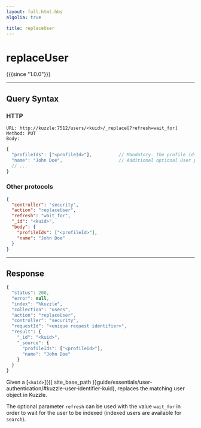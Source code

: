 ```yaml
---
layout: full.html.hbs
algolia: true

title: replaceUser
---
```


# replaceUser

{{{since "1.0.0"}}}

---

## Query Syntax

### HTTP

```http
URL: http://kuzzle:7512/users/<kuid>/_replace[?refresh=wait_for]
Method: PUT  
Body:
```

```js
{
  "profileIds": ["<profileId>"],          // Mandatory. The profile ids for the user
  "name": "John Doe",                     // Additional optional User properties
  // ...
}
```

### Other protocols

```json
{
  "controller": "security",
  "action": "replaceUser",
  "refresh": "wait_for",
  "_id": "<kuid>",
  "body": {
    "profileIds": ["<profileId>"],
    "name": "John Doe"
  }
}
```

---

## Response

```javascript
{
  "status": 200,
  "error": null,
  "index": "%kuzzle",
  "collection": "users",
  "action": "replaceUser",
  "controller": "security",
  "requestId": "<unique request identifier>",
  "result": {
    "_id": "<kuid>",
    "_source": {
      "profileIds": ["<profileId>"],
      "name": "John Doe"
    }
  }
}
```

Given a [`<kuid>`]({{ site_base_path }}guide/essentials/user-authentication/#kuzzle-user-identifier-kuid), replaces the matching user object in Kuzzle.

The optional parameter `refresh` can be used
with the value `wait_for` in order to wait for the user to be indexed (indexed users are available for `search`).
